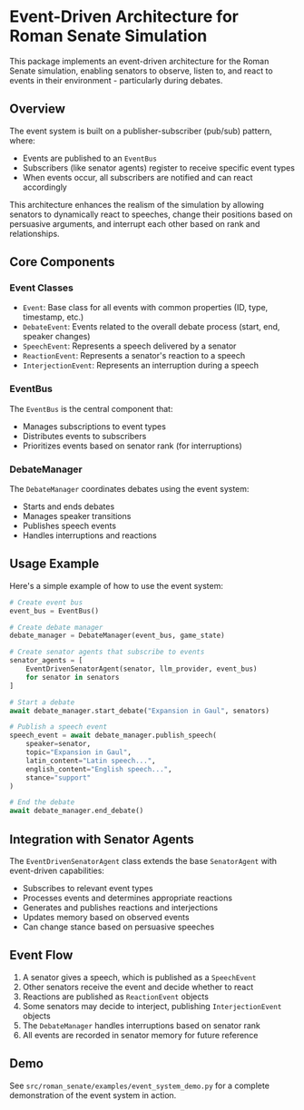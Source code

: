 # Event-Driven Architecture for Roman Senate Simulation

This package implements an event-driven architecture for the Roman Senate simulation, enabling senators to observe, listen to, and react to events in their environment - particularly during debates.

## Overview

The event system is built on a publisher-subscriber (pub/sub) pattern, where:
- Events are published to an `EventBus`
- Subscribers (like senator agents) register to receive specific event types
- When events occur, all subscribers are notified and can react accordingly

This architecture enhances the realism of the simulation by allowing senators to dynamically react to speeches, change their positions based on persuasive arguments, and interrupt each other based on rank and relationships.

## Core Components

### Event Classes

- `Event`: Base class for all events with common properties (ID, type, timestamp, etc.)
- `DebateEvent`: Events related to the overall debate process (start, end, speaker changes)
- `SpeechEvent`: Represents a speech delivered by a senator
- `ReactionEvent`: Represents a senator's reaction to a speech
- `InterjectionEvent`: Represents an interruption during a speech

### EventBus

The `EventBus` is the central component that:
- Manages subscriptions to event types
- Distributes events to subscribers
- Prioritizes events based on senator rank (for interruptions)

### DebateManager

The `DebateManager` coordinates debates using the event system:
- Starts and ends debates
- Manages speaker transitions
- Publishes speech events
- Handles interruptions and reactions

## Usage Example

Here's a simple example of how to use the event system:

```python
# Create event bus
event_bus = EventBus()

# Create debate manager
debate_manager = DebateManager(event_bus, game_state)

# Create senator agents that subscribe to events
senator_agents = [
    EventDrivenSenatorAgent(senator, llm_provider, event_bus)
    for senator in senators
]

# Start a debate
await debate_manager.start_debate("Expansion in Gaul", senators)

# Publish a speech event
speech_event = await debate_manager.publish_speech(
    speaker=senator,
    topic="Expansion in Gaul",
    latin_content="Latin speech...",
    english_content="English speech...",
    stance="support"
)

# End the debate
await debate_manager.end_debate()
```

## Integration with Senator Agents

The `EventDrivenSenatorAgent` class extends the base `SenatorAgent` with event-driven capabilities:
- Subscribes to relevant event types
- Processes events and determines appropriate reactions
- Generates and publishes reactions and interjections
- Updates memory based on observed events
- Can change stance based on persuasive speeches

## Event Flow

1. A senator gives a speech, which is published as a `SpeechEvent`
2. Other senators receive the event and decide whether to react
3. Reactions are published as `ReactionEvent` objects
4. Some senators may decide to interject, publishing `InterjectionEvent` objects
5. The `DebateManager` handles interruptions based on senator rank
6. All events are recorded in senator memory for future reference

## Demo

See `src/roman_senate/examples/event_system_demo.py` for a complete demonstration of the event system in action.